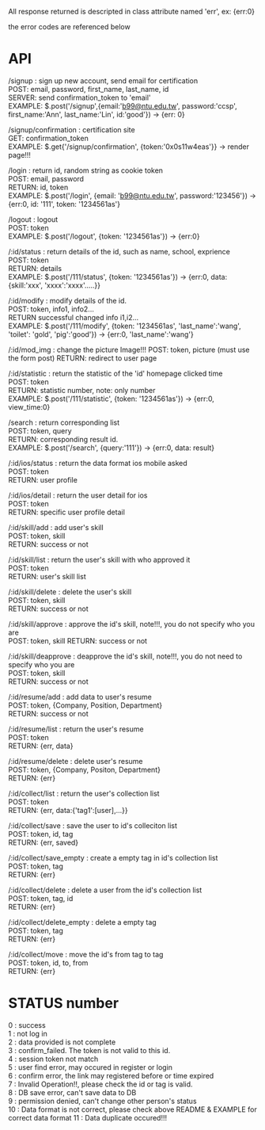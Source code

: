 All response returned is descripted in class attribute named 'err', ex: {err:0}

the error codes are referenced below

API
==================================================================================
/signup              : sign up new account, send email for certification  
                            POST: email, password, first_name, last_name, id  
                            SERVER: send confirmation_token to 'email'   
                            EXAMPLE: $.post('/signup',{email:'b99@ntu.edu.tw',   password:'ccsp', first_name:'Ann', last_name:'Lin', id:'good'}) -> {err: 0}   

/signup/confirmation : certification site   
                            GET: confirmation_token    
                            EXAMPLE: $.get{'/signup/confirmation', {token:'0x0s11w4eas'}} -> render page!!!    

/login               : return id, random string as cookie token   
                            POST: email, password   
                            RETURN: id, token   
                            EXAMPLE: $.post('/login', {email: 'b99@ntu.edu.tw', password:'123456'}) -> {err:0, id: '111', token: '1234561as'}   

/logout              : logout   
                            POST: token   
                            EXAMPLE: $.post('/logout', {token: '1234561as'}) -> {err:0}   

/:id/status          : return details of the id, such as name, school, exprience   
                            POST: token    
                            RETURN: details     
                            EXAMPLE: $.post('/111/status', {token: '1234561as'}) -> {err:0, data:{skill:'xxx', 'xxxx':'xxxx'.....}}   

/:id/modify          : modify details of the id.    
                            POST: token, info1, info2...   
                            RETURN successful changed info i1,i2...    
                            EXAMPLE: $.post('/111/modify', {token: '1234561as', 'last_name':'wang', 'toilet': 'gold', 'pig':'good'}) -> {err:0, 'last_name':'wang'}    

/:id/mod_img         : change the picture Image!!!
                            POST: token, picture (must use the form post)
                            RETURN: redirect to user page

/:id/statistic       : return the statistic of the 'id' homepage clicked time   
                            POST: token   
                            RETURN: statistic number, note: only number   
                            EXAMPLE: $.post('/111/statistic', {token: '1234561as'}) -> {err:0, view_time:0}   

/search              : return corresponding list   
                            POST: token, query   
                            RETURN: corresponding result id.   
                            EXAMPLE: $.post('/search', {query:'111'}) -> {err:0, data: result}    

/:id/ios/status      : return the data format ios mobile asked   
                            POST: token   
                            RETURN: user profile   

/:id/ios/detail      : return the user detail for ios   
                            POST: token   
                            RETURN: specific user profile detail   

/:id/skill/add       : add user's skill   
                            POST: token, skill   
                            RETURN: success or not   

/:id/skill/list      : return the user's skill with who approved it  
                            POST: token   
                            RETURN: user's skill list  

/:id/skill/delete    : delete the user's skill  
                            POST: token, skill  
                            RETURN: success or not

/:id/skill/approve   : approve the id's skill, note!!!, you do not specify who you are    
                            POST: token, skill
                            RETURN: success or not   

/:id/skill/deapprove : deapprove the id's skill, note!!!, you do not need to specify who you are    
                            POST: token, skill   
                            RETURN: success or not   

/:id/resume/add      : add data to user's resume   
                            POST: token, {Company, Position, Department}   
                            RETURN: success or not   

/:id/resume/list     : return the user's resume   
                            POST: token   
                            RETURN: {err, data}   

/:id/resume/delete   : delete user's resume   
                            POST: token, {Company, Positon, Department}   
                            RETURN: {err}

/:id/collect/list    : return the user's collection list   
                            POST: token   
                            RETURN: {err, data:{'tag1':[user],...}}  

/:id/collect/save    : save the user to id's colleciton list    
                            POST: token, id, tag  
                            RETURN: {err, saved}

/:id/collect/save_empty : create a empty tag in id's collection list   
                            POST: token, tag   
                            RETURN: {err}   

/:id/collect/delete  : delete a user from the id's collection list    
                            POST: token, tag, id   
                            RETURN: {err}   

/:id/collect/delete_empty : delete a empty tag   
                            POST: token, tag   
                            RETURN: {err}   

/:id/collect/move    : move the id's from tag to tag   
                            POST: token, id, to, from   
                            RETURN: {err}
       
STATUS number   
====================================================   
0                    : success   
1                    : not log in    
2                    : data provided is not complete   
3                    : confirm_failed. The token is not valid to this id.   
4                    : session token not match   
5                    : user find error, may occured in register or login    
6                    : confirm error, the link may registered before or time expired   
7                    : Invalid Operation!!, please check the id or tag is valid.   
8                    : DB save error, can't save data to DB   
9                    : permission denied, can't change other person's status   
10                   : Data format is not correct, please check above README & EXAMPLE for   correct data format
11                   : Data duplicate occured!!!   
